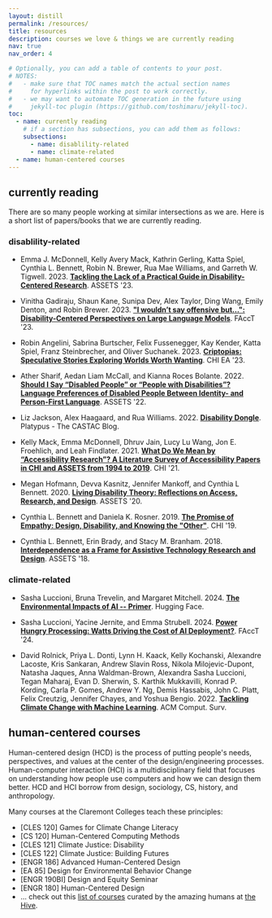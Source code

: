 ```yaml
---
layout: distill
permalink: /resources/
title: resources
description: courses we love & things we are currently reading
nav: true
nav_order: 4

# Optionally, you can add a table of contents to your post.
# NOTES:
#   - make sure that TOC names match the actual section names
#     for hyperlinks within the post to work correctly.
#   - we may want to automate TOC generation in the future using
#     jekyll-toc plugin (https://github.com/toshimaru/jekyll-toc).
toc:
  - name: currently reading
    # if a section has subsections, you can add them as follows:
    subsections:
      - name: disablility-related
      - name: climate-related
  - name: human-centered courses  
---
```


## currently reading

There are so many people working at similar intersections as we are. Here is a short list of papers/books that we are currently reading.

### disablility-related

- Emma J. McDonnell, Kelly Avery Mack, Kathrin Gerling, Katta Spiel, Cynthia L. Bennett, Robin N. Brewer, Rua Mae Williams, and Garreth W. Tigwell. 2023. [__Tackling the Lack of a Practical Guide in Disability-Centered Research__](https://doi.org/10.1145/3597638.3615650). ASSETS '23.

- Vinitha Gadiraju, Shaun Kane, Sunipa Dev, Alex Taylor, Ding Wang, Emily Denton, and Robin Brewer. 2023. [__"I wouldn’t say offensive but...": Disability-Centered Perspectives on Large Language Models__](https://doi.org/10.1145/3593013.3593989). FAccT '23.

- Robin Angelini, Sabrina Burtscher, Felix Fussenegger, Kay Kender, Katta Spiel, Franz Steinbrecher, and Oliver Suchanek. 2023. [__Criptopias: Speculative Stories Exploring Worlds Worth Wanting__](https://doi.org/10.1145/3544549.3582743). CHI EA '23.

- Ather Sharif, Aedan Liam McCall, and Kianna Roces Bolante. 2022. [__Should I Say “Disabled People” or “People with Disabilities”? Language Preferences of Disabled People Between Identity- and Person-First Language__](https://doi.org/10.1145/3517428.3544813). ASSETS '22.

- Liz Jackson, Alex Haagaard, and Rua Williams. 2022. [__Disability Dongle__](https://blog.castac.org/2022/04/disability-dongle/). Platypus - The CASTAC Blog. 

- Kelly Mack, Emma McDonnell, Dhruv Jain, Lucy Lu Wang, Jon E. Froehlich, and Leah Findlater. 2021. [__What Do We Mean by “Accessibility Research”? A Literature Survey of Accessibility Papers in CHI and ASSETS from 1994 to 2019__](https://doi.org/10.1145/3411764.3445412). CHI '21.

- Megan Hofmann, Devva Kasnitz, Jennifer Mankoff, and Cynthia L Bennett. 2020. [__Living Disability Theory: Reflections on Access, Research, and Design__](https://doi.org/10.1145/3373625.3416996). ASSETS '20.

- Cynthia L. Bennett and Daniela K. Rosner. 2019. [__The Promise of Empathy: Design, Disability, and Knowing the "Other"__](https://doi.org/10.1145/3290605.3300528). CHI '19. 

- Cynthia L. Bennett, Erin Brady, and Stacy M. Branham. 2018. [__Interdependence as a Frame for Assistive Technology Research and Design__](https://doi.org/10.1145/3234695.3236348). ASSETS '18.

### climate-related

- Sasha Luccioni, Bruna Trevelin, and Margaret Mitchell. 2024. [__The Environmental Impacts of AI -- Primer__](https://huggingface.co/blog/sasha/ai-environment-primer). Hugging Face. 

- Sasha Luccioni, Yacine Jernite, and Emma Strubell. 2024. [__Power Hungry Processing: Watts Driving the Cost of AI Deployment?__](https://doi.org/10.1145/3630106.3658542). FAccT '24.

- David Rolnick, Priya L. Donti, Lynn H. Kaack, Kelly Kochanski, Alexandre Lacoste, Kris Sankaran, Andrew Slavin Ross, Nikola Milojevic-Dupont, Natasha Jaques, Anna Waldman-Brown, Alexandra Sasha Luccioni, Tegan Maharaj, Evan D. Sherwin, S. Karthik Mukkavilli, Konrad P. Kording, Carla P. Gomes, Andrew Y. Ng, Demis Hassabis, John C. Platt, Felix Creutzig, Jennifer Chayes, and Yoshua Bengio. 2022. [__Tackling Climate Change with Machine Learning__](https://doi.org/10.1145/3485128). ACM Comput. Surv. 

## human-centered courses

Human-centered design (HCD) is the process of putting people's needs, perspectives, and values at the center of the design/engineering processes. Human-computer interaction (HCI) is a multidisciplinary field that focuses on understanding how people use computers and how we can design them better. HCD and HCI borrow from design, sociology, CS, history, and anthropology.

Many courses at the Claremont Colleges teach these principles:

- [CLES 120] Games for Climate Change Literacy
- [CS 120] Human-Centered Computing Methods
- [CLES 121] Climate Justice: Disability
- [CLES 122] Climate Justice: Building Futures
- [ENGR 186] Advanced Human-Centered Design 
- [EA 85] Design for Environmental Behavior Change 
- [ENGR 190BI] Design and Equity Seminar
- [ENGR 180] Human-Centered Design
- ... check out this [list of courses](https://hive7c.notion.site/56e58c5acf414ca3be6dc2268a122726?v=c49191b6f32446669f225b022f946e17) curated by the amazing humans at [the Hive](https://colleges.claremont.edu/thehive/). 